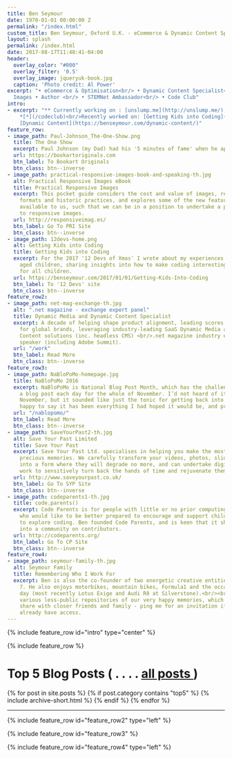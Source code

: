 ```yaml
---
title: Ben Seymour
date: 1970-01-01 00:00:00 Z
permalink: "/index.html"
custom_title: Ben Seymour, Oxford U.K. - eCommerce & Dynamic Content Specialist, Responsive Images Advocate
layout: splash
permalink: /index.html
date: 2017-08-17T11:48:41-04:00
header:
  overlay_color: "#000"
  overlay_filter: '0.5'
  overlay_image: jqueryuk-book.jpg
  caption: 'Photo credit: Al Power'
excerpt: "• eCommerce & Optimisation<br/> • Dynamic Content Specialist<br/> • Responsive
  Images • Author <br/> • STEMNet Ambassador<br/> • Code Club"
intro:
- excerpt: "** Currently working on : [unslump.me](http://unslump.me/), [storyus](http://storyus.life/)
    *[*](/codeclub)<br/>Recently worked on: [Getting Kids into Coding](https://benseymour.com/2017/01/01/Getting-Kids-Into-Coding),
    [Dynamic Content](https://benseymour.com/dynamic-content/)"
feature_row:
- image_path: Paul-Johnson_The-One-Show.png
  title: The One Show
  excerpt: Paul Johnson (my Dad) had his '5 minutes of fame' when he appeared on The One Show in December 2017. With around 5 million viewer it was an amazing opportunity for people to learn about 'Paper Engineering' and for his 'pop-up books' to be showcased to a national audience.
  url: https://bookartoriginals.com
  btn_label: To Bookart Originals
  btn_class: btn--inverse
- image_path: practical-responsive-images-book-and-speaking-th.jpg
  alt: Practical Responsive Images eBook
  title: Practical Responsive Images
  excerpt: This pocket guide considers the cost and value of images, reviews image
    formats and historic practices, and explores some of the new features and tools
    available to us, such that we can be in a position to undertake a practical approach
    to responsive images.
  url: http://responsiveimag.es/
  btn_label: Go To PRI Site
  btn_class: btn--inverse
- image_path: 12devs-home.png
  alt: Getting Kids into Coding
  title: Getting Kids into Coding
  excerpt: For the 2017 '12 Devs of Xmas' I wrote about my experiences teaching Primary
    aged children, sharing insights into how to make coding interesting and relevant
    for all children.
  url: https://benseymour.com/2017/01/01/Getting-Kids-Into-Coding
  btn_label: To '12 Devs' site
  btn_class: btn--inverse
feature_row2:
- image_path: net-mag-exchange-th.jpg
  alt: ".net magazine - exchange expert panel"
  title: Dynamic Media and Dynamic Content Specialist
  excerpt: A decade of helping shape product alignment, leading scores of  projects
    for global brands, leveraging industry-leading SaaS Dynamic Media and Dynamic
    Content solutions (inc. headless CMS) <br/>.net magazine industry expert, conference
    speaker (including Adobe Summit).
  url: "/work"
  btn_label: Read More
  btn_class: btn--inverse
feature_row3:
- image_path: NaBloPoMo-homepage.jpg
  title: NaBloPoMo 2016
  excerpt: NaBloPoMo is National Blog Post Month, which has the challenge of writing
    a blog post each day for the whole of November. I’d not heard of it before 1st
    November, but it sounded like just the tonic for getting back into writing. I’m
    happy to say it has been everything I had hoped it would be, and probably more.
  url: "/nablopomo/"
  btn_label: Read More
  btn_class: btn--inverse
- image_path: SaveYourPast2-th.jpg
  alt: Save Your Past Limited
  title: Save Your Past
  excerpt: Save Your Past Ltd. specialises in helping you make the most of your pre-digital
    precious memories. We carefully transform your videos, photos, slides/negatives
    into a form where they will degrade no more, and can undertake digital restoration
    work to sensitively turn back the hands of time and rejuvenate them.
  url: http://www.saveyourpast.co.uk/
  btn_label: Go To SYP Site
  btn_class: btn--inverse
- image_path: codeparents1-th.jpg
  title: code.parents()
  excerpt: Code Parents is for people with little or no prior computing experience,
    who would like to be better prepared to encourage and support children in starting
    to explore coding. Ben founded Code Parents, and is keen that it should develop
    into a community on contributors.
  url: http://codeparents.org/
  btn_label: Go To CP Site
  btn_class: btn--inverse
feature_row4:
- image_path: seymour-family-th.jpg
  alt: Seymour Family
  title: Remembering Who I Work For
  excerpt: Ben is also the co-founder of two energetic creative entities aged 10  &
    7. He also enjoys motorbikes, mountain bikes, Formula1 and the occasional track
    day (most recently Lotus Exige and Audi R8 at Silverstone).<br/><br/> There are
    various less-public repositories of our very happy memories, which we tend to
    share with closer friends and family - ping me for an invitation if you don't
    already have access.
---
```


{% include feature_row id="intro" type="center" %}

{% include feature_row %}

# Top 5 Blog Posts  ( . . . . [all posts ](/blog) )
<div class="post_object">
{% for post in site.posts %}
  {% if post.category contains "top5" %}
    {% include archive-short.html %}
  {% endif %}
{% endfor %}
</div>
<hr/>

{% include feature_row id="feature_row2" type="left" %}

{% include feature_row id="feature_row3" %}

{% include feature_row id="feature_row4" type="left" %}
